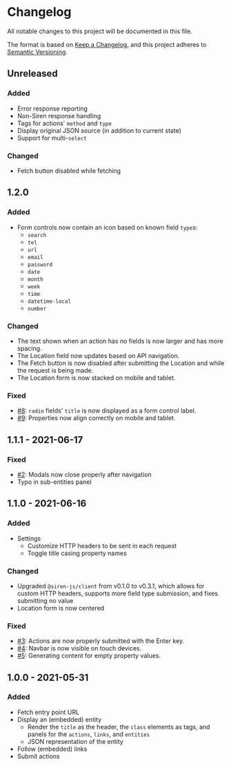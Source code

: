 # Changelog

All notable changes to this project will be documented in this file.

The format is based on [Keep a Changelog][kac], and this project adheres to
[Semantic Versioning][semver].

[kac]: https://keepachangelog.com/en/1.0.0
[semver]: https://semver.org/spec/v2.0.0.html

## Unreleased

### Added

- Error response reporting
- Non-Siren response handling
- Tags for actions' `method` and `type`
- Display original JSON source (in addition to current state)
- Support for multi-`select`

### Changed

- Fetch button disabled while fetching

## 1.2.0

### Added

- Form controls now contain an icon based on known field `type`s:
  - `search`
  - `tel`
  - `url`
  - `email`
  - `password`
  - `date`
  - `month`
  - `week`
  - `time`
  - `datetime-local`
  - `number`

### Changed

- The text shown when an action has no fields is now larger and has more
  spacing.
- The Location field now updates based on API navigation.
- The Fetch button is now disabled after submitting the Location and while the
  request is being made.
- The Location form is now stacked on mobile and tablet.

### Fixed

- [#8]: `radio` fields' `title` is now displayed as a form control label.
- [#9]: Properties now align correctly on mobile and tablet.

[#8]: https://github.com/siren-js/api-browser/issues/8
[#9]: https://github.com/siren-js/api-browser/issues/9

## 1.1.1 - 2021-06-17

### Fixed

- [#2]: Modals now close properly after navigation
- Typo in sub-entities panel

[#2]: https://github.com/siren-js/api-browser/issues/2

## 1.1.0 - 2021-06-16

### Added

- Settings
  - Customize HTTP headers to be sent in each request
  - Toggle title casing property names

### Changed

- Upgraded `@siren-js/client` from v0.1.0 to v0.3.1, which allows for custom
  HTTP headers, supports more field type submission, and fixes submitting no
  value
- Location form is now centered

### Fixed

- [#3]: Actions are now properly submitted with the Enter key.
- [#4]: Navbar is now visible on touch devices.
- [#5]: Generating content for empty property values.

[#3]: https://github.com/siren-js/api-browser/issues/3
[#4]: https://github.com/siren-js/api-browser/issues/4
[#5]: https://github.com/siren-js/api-browser/issues/5

## 1.0.0 - 2021-05-31

### Added

- Fetch entry point URL
- Display an (embedded) entity
  - Render the `title` as the header, the `class` elements as tags, and panels
    for the `actions`, `links`, and `entities`
  - JSON representation of the entity
- Follow (embedded) links
- Submit actions
